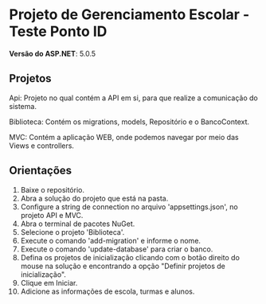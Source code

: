 # Projeto de Gerenciamento Escolar - Teste Ponto ID

**Versão do ASP.NET**: 5.0.5

## Projetos

Api: Projeto no qual contém a API em si, para que realize a comunicação do sistema.

Biblioteca: Contém os migrations, models, Repositório e o BancoContext.

MVC: Contém a aplicação WEB, onde podemos navegar por meio das Views e controllers.

## Orientações

1. Baixe o repositório.
2. Abra a solução do projeto que está na pasta.
3. Configure a string de connection no arquivo 'appsettings.json', no projeto API e MVC.
4. Abra o terminal de pacotes NuGet.
5. Selecione o projeto 'Biblioteca'.
6. Execute o comando 'add-migration' e informe o nome.
7. Execute o comando 'update-database' para criar o banco.
8. Defina os projetos de inicialização clicando com o botão direito do mouse na solução e encontrando a opção "Definir projetos de inicialização".
9. Clique em Iniciar.
10. Adicione as informações de escola, turmas e alunos.
